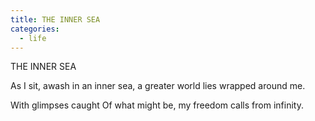 ```yaml
---
title: THE INNER SEA
categories:
  - life
---
```


THE INNER SEA

As I sit, awash
in an inner sea,
a greater world
lies wrapped
around me.

With glimpses caught
Of what might be,
my freedom calls
from infinity.
